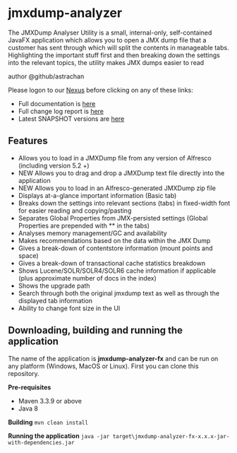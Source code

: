 # jmxdump-analyzer
The JMXDump Analyser Utility is a small, internal-only, self-contained JavaFX application which allows you to open a JMX dump file that a customer has sent through which will split the contents in manageable tabs. Highlighting the important stuff first and then breaking down the settings into the relevant topics, the utility makes JMX dumps easier to read

author @github/astrachan

Please logon to our [Nexus](https://nexus.alfresco.com) before clicking on any of these links:
* Full documentation is [here](https://nexus.alfresco.com/nexus/content/repositories/alfresco-internal-docs/jmxdump-analyzer-fx/latest/index.html)
* Full change log report is [here](https://nexus.alfresco.com/nexus/content/repositories/alfresco-internal-docs/jmxdump-analyzer-fx/latest/changes-report.html)
* Latest SNAPSHOT versions are [here](https://artifacts.alfresco.com/nexus/content/repositories/alfresco-support-snapshots/org/alfresco/support/jmxdump-analyzer-fx/)

## Features
* Allows you to load in a JMXDump file from any version of Alfresco (including version 5.2 +)
* NEW Allows you to drag and drop a JMXDump text file directly into the application
* NEW Allows you to load in an Alfresco-generated JMXDump zip file
* Displays at-a-glance important information (Basic tab)
* Breaks down the settings into relevant sections (tabs) in fixed-width font for easier reading and copying/pasting
* Separates Global Properties from JMX-persisted settings (Global Properties are prepended with ** in the tabs)
* Analyses memory management/GC and availability
* Makes recommendations based on the data within the JMX Dump
* Gives a break-down of contentstore information (mount points and space)
* Gives a break-down of transactional cache statistics breakdown
* Shows Lucene/SOLR/SOLR4/SOLR6 cache information if applicable (plus approximate number of docs in the index)
* Shows the upgrade path
* Search through both the original jmxdump text as well as through the displayed tab information
* Ability to change font size in the UI

## Downloading, building and running the application
The name of the application is **jmxdump-analyzer-fx** and can be run on any platform (Windows, MacOS or Linux).
First you can clone this repository.

**Pre-requisites**
* Maven 3.3.9 or above
* Java 8

**Building**
`mvn clean install`

**Running the application**
`java -jar target\jmxdump-analyzer-fx-x.x.x-jar-with-dependencies.jar`


